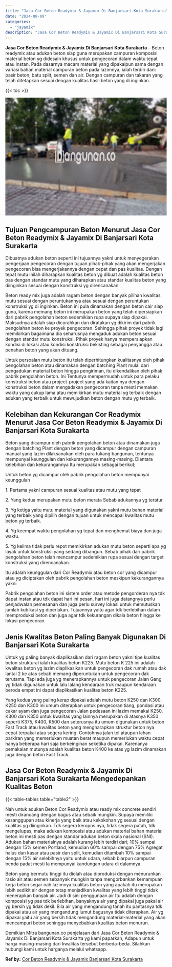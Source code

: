 ```yaml
---
title: "Jasa Cor Beton Readymix & Jayamix Di Banjarsari Kota Surakarta"
date: "2024-08-09"
categories: 
  - "jayamix"
description: "Jasa Cor Beton Readymix & Jayamix Di Banjarsari Kota Surakarta. Demikian Mitra bangunan.co penjelasan dari Jasa Cor Beton Readymix & Jayamix Di Banjarsari Ko..."
---
```


**Jasa Cor Beton Readymix & Jayamix Di Banjarsari Kota Surakarta** – Beton readymix atau adukan beton siap guna merupakan campuran komposisi material beton yg didesain khusus untuk pengecoran dalam waktu tepat atau instan. Pada dasarnya macam material yang dipakaipun sama dengan variasi bahan material campuran beton pada lazimnya, ialah terdiri dari: pasir beton, batu split, semen dan air. Dengan campuran dan takaran yang telah ditetapkan sesuai dengan kualitas hasil beton yang di inginkan.

{{< toc >}}

![Jasa Cor Beton Readymix & Jayamix Di Banjarsari Kota Surakarta](/images/jasa-cor-readymix-59.png)

## Tujuan Pengcampuran Beton Menurut Jasa Cor Beton Readymix & Jayamix Di Banjarsari Kota Surakarta

Dibuatnya adukan beton seperti ini tujuannya yakni untuk menyegerakan pengerjaan pengecoran dengan tujuan pihak-pihak yang akan mengerjakan pengecoran bisa mengerjakannya dengan cepat dan pas kualitas. Dengan tepat mutu inilah diharapkan kualitas beton yg dibuat adalah kualitas beton pas dengan standar mutu yang diharapkan atau standar kualitas beton yang diinginkan sesuai dengan konstruksi yg direncanakan.

Beton ready mix juga adalah ragam beton dengan banyak pilihan kwalitas mutu sesuai dengan peruntukannya atau sesuai dengan peruntukan konstruksi yg di inginkan. Beton ini pula dinamakan dengan beton cair siap guna, karena memang beton ini merupakan beton yang telah dipersiapkan dari pabrik pengolahan beton sedemikian rupa supaya siap dipakai. Maksudnya adalah siap dicurahkan dan diratakan yg dikirim dari pabrik pengolahan beton ke proyek pengecoran. Sehingga pihak proyek tidak lagi memikirkan bagaimana dia seharusnya mengaduk adukan beton sesuai dengan standar mutu konstruksi. Pihak proyek hanya mempersiapkan kondisi di lokasi atau kondisi konstruksi bekisting sebagai penyangga atau penahan beton yang akan dituang.

Untuk persoalan mutu beton itu telah diperhitungkan kualitasnya oleh pihak pengolahan beton atau dinamakan dengan batching Plant mulai dari pengadukan material beton hingga pengiriman, itu dikendalikan oleh pihak pabrik pengolahan beton. Ini Tentunya mempermudah untuk para pelaku konstruksi beton atau project-project yang ada kaitan nya dengan konstruksi beton dalam mengadakan pengecoran tanpa mesti memakan waktu yang cukup lama atau memikirkan mutu material yg terbaik dengan adukan yang terbaik untuk mewujudkan beton dengan mutu yg terbaik.

## Kelebihan dan Kekurangan Cor Readymix Menurut Jasa Cor Beton Readymix & Jayamix Di Banjarsari Kota Surakarta

Beton yang dicampur oleh pabrik pengolahan beton atau dinamakan juga dengan batching Plant dengan beton yang dicampur dengan campuran manual yang lazim dilaksanakan oleh para tukang bangunan, tentunya mempunyai keunggulan dan kekurangannya masing-masing. Diantara kelebihan dan kekurangannya Itu merupakan sebagai berikut;

Untuk beton yg dicampur oleh pabrik pengolahan beton mempunyai keunggulan

1\. Pertama yakni campuran sesuai kualitas atau mutu yang tepat

2\. Yang kedua merupakan mutu beton merata Sebab adukannya yg teratur.

3\. Yg ketiga yaitu mutu material yang digunakan yakni mutu bahan material yang terbaik yang dipilih dengan tujuan untuk mencapai kwalitas mutu beton yg terbaik.

4\. Yg keempat waktu pengolahan yg tepat dan menghemat biaya dan juga waktu.

5\. Yg kelima tidak perlu repot memikirkan adukan mutu beton seperti apa yg layak untuk konstruksi yang sedang dibangun. Sebab pihak dari pabrik pengolahan beton telah mencampur sedemikian rupa sesuai dengan target konstruksi yang direncanakan.

Itu adalah keunggulan dari Cor Readymix atau beton cor yang dicampur atau yg diciptakan oleh pabrik pengolahan beton meskipun kekurangannya yakni

Pabrik pengolahan beton ini sistem order atau metode pengorderan nya tdk dapat instan atau tdk dapat hari ini pesan, hari ini juga datangnya perlu penjadwalan pemesanan dan juga perlu survey lokasi untuk memutuskan jumlah kubikasi yg diperlukan. Tujuannya yaitu agar tdk berlebihan dalam memproduksi beton dan juga agar tdk kekurangan dikala beton hingga ke lokasi pengecoran.

## Jenis Kwalitas Beton Paling Banyak Digunakan Di Banjarsari Kota Surakarta

Untuk yg paling banyak diaplikasikan dari ragam beton yakni tipe kualitas beton struktural ialah kualitas beton K225. Mutu beton K 225 ini adalah kwalitas beton yg lazim diaplikasikan untuk pengecoran dak rumah atau dak lantai 2 ke atas sebab memang diperuntukan untuk pengecoran dak terutama. Tapi ada juga yg menerapkannya untuk pengecoran Jalan Gang yg tidak digunakan untuk lalu lalang kendaraan truk maupun kendaraan beroda empat ini dapat diaplikasikan kualitas beton K225.

Yang kedua yang paling kerap dipakai adalah mutu beton K250 dan K300. K250 dan K300 ini umum diterapkan untuk pengecoran tiang, pondasi atau cakar ayam dan juga pengecoran Jalan pedesaan ini lazim memakai K250, K300 dan K350 untuk kwalitas yang lainnya merupakan di atasnya K350 seperti K375, K400, K500 dan seterusnya itu umum digunakan untuk beton Fast Track atau kwalitas beton yang mengharapkan struktur beton nya cepat terpakai atau segera kering. Contohnya jalan tol ataupun lahan parkiran yang memerlukan muatan berat maupun memerlukan waktu cepat hanya beberapa hari saja berkeinginan seketika dipakai. Karenanya pemakaian mutunya adalah kualitas beton K400 ke atas yg lazim dinamakan juga dengan beton Fast Track.

## Jasa Cor Beton Readymix & Jayamix Di Banjarsari Kota Surakarta Mengedepankan Kualitas Beton

{{< table-tables table="table2" >}}

Nah untuk adukan Beton Cor Readymix atau ready mix concrete sendiri mesti dirancang dengan bagus atau sebaik mungkin. Supaya memiliki kesanggupan atau kinerja yang baik atau kekokohan yg sesuai dengan kualitas yg diinginkan. Tdk segera keropos nya, tidak segera patah, tdk mengelupas, maka adukan komposisi atau adukan material bahan material beton ini mesti pas dengan standar adukan beton skala nasional (SNI). Adukan bahan materialnya adalah kurang lebih terdiri dari; 10% sampai dengan 15% semen Portland, kemudian 60% sampai dengan 75% Agregat halus dan kasar atau pasir dan split, kemudian ditambah 10% sampai dengan 15% air selebihnya yaitu untuk udara, sebab biarpun campuran benda padat mesti Ia mempunyai kandungan udara di dalamnya.

Beton yang bermutu tinggi itu diolah atau diproduksi dengan menurunkan rasio air atau semen sebanyak mungkin tanpa mengorbankan kemampuan kerja beton segar nah lazimnya kualitas beton yang apakah itu merupakan lebih sedikit air dengan tetap menjadikan kwalitas yang lebih tinggi tidak menerapkan banyak air. Jadi di sini penggunaan air Itu adalah dengan komposisi yg pas tdk berlebihan, banyaknya air yang dipakai juga pakai air yg bersih yg tidak dekil. Bila air yang mengandung tanah itu pantasnya tdk dipakai atau air yang mengandung lumut bagusnya tidak diterapkan. Air yg dipakai yaitu air yang bersih tidak mengandung material-material yang akan mencampuri beton sehingga menyebabkan kualitas beton menurun.

Demikian Mitra bangunan.co penjelasan dari Jasa Cor Beton Readymix & Jayamix Di Banjarsari Kota Surakarta yg kami paparkan, Adapun untuk harga masing-masing dari kwalitas tersebut berbeda-beda. Silahkan hubungi kami untuk harganya melalui whatsapp.

**Ref by:** [Cor Beton Readymix & Jayamix Banjarsari Kota Surakarta](https://id.wikipedia.org/wiki/Cor)

